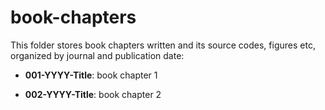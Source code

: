 # book-chapters
This folder stores book chapters written and its source codes, figures etc, organized by journal and publication date:

- **001-YYYY-Title**: book chapter 1

- **002-YYYY-Title**: book chapter 2

